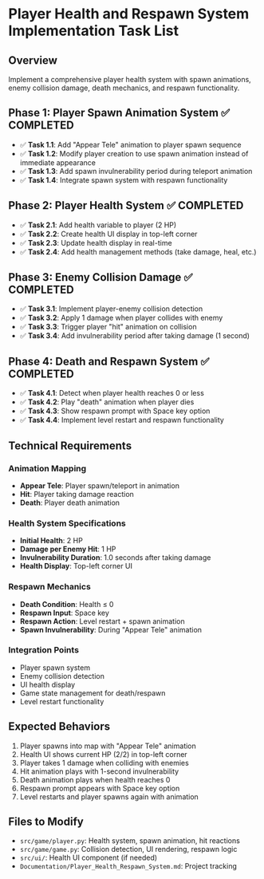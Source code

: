 # Player Health and Respawn System Implementation Task List

## Overview
Implement a comprehensive player health system with spawn animations, enemy collision damage, death mechanics, and respawn functionality.

## Phase 1: Player Spawn Animation System ✅ COMPLETED
- ✅ **Task 1.1**: Add "Appear Tele" animation to player spawn sequence
- ✅ **Task 1.2**: Modify player creation to use spawn animation instead of immediate appearance
- ✅ **Task 1.3**: Add spawn invulnerability period during teleport animation
- ✅ **Task 1.4**: Integrate spawn system with respawn functionality

## Phase 2: Player Health System ✅ COMPLETED
- ✅ **Task 2.1**: Add health variable to player (2 HP)
- ✅ **Task 2.2**: Create health UI display in top-left corner
- ✅ **Task 2.3**: Update health display in real-time
- ✅ **Task 2.4**: Add health management methods (take damage, heal, etc.)

## Phase 3: Enemy Collision Damage ✅ COMPLETED
- ✅ **Task 3.1**: Implement player-enemy collision detection
- ✅ **Task 3.2**: Apply 1 damage when player collides with enemy
- ✅ **Task 3.3**: Trigger player "hit" animation on collision
- ✅ **Task 3.4**: Add invulnerability period after taking damage (1 second)

## Phase 4: Death and Respawn System ✅ COMPLETED
- ✅ **Task 4.1**: Detect when player health reaches 0 or less
- ✅ **Task 4.2**: Play "death" animation when player dies
- ✅ **Task 4.3**: Show respawn prompt with Space key option
- ✅ **Task 4.4**: Implement level restart and respawn functionality

## Technical Requirements

### Animation Mapping
- **Appear Tele**: Player spawn/teleport in animation
- **Hit**: Player taking damage reaction
- **Death**: Player death animation

### Health System Specifications
- **Initial Health**: 2 HP
- **Damage per Enemy Hit**: 1 HP
- **Invulnerability Duration**: 1.0 seconds after taking damage
- **Health Display**: Top-left corner UI

### Respawn Mechanics
- **Death Condition**: Health ≤ 0
- **Respawn Input**: Space key
- **Respawn Action**: Level restart + spawn animation
- **Spawn Invulnerability**: During "Appear Tele" animation

### Integration Points
- Player spawn system
- Enemy collision detection
- UI health display
- Game state management for death/respawn
- Level restart functionality

## Expected Behaviors
1. Player spawns into map with "Appear Tele" animation
2. Health UI shows current HP (2/2) in top-left corner
3. Player takes 1 damage when colliding with enemies
4. Hit animation plays with 1-second invulnerability
5. Death animation plays when health reaches 0
6. Respawn prompt appears with Space key option
7. Level restarts and player spawns again with animation

## Files to Modify
- `src/game/player.py`: Health system, spawn animation, hit reactions
- `src/game/game.py`: Collision detection, UI rendering, respawn logic
- `src/ui/`: Health UI component (if needed)
- `Documentation/Player_Health_Respawn_System.md`: Project tracking